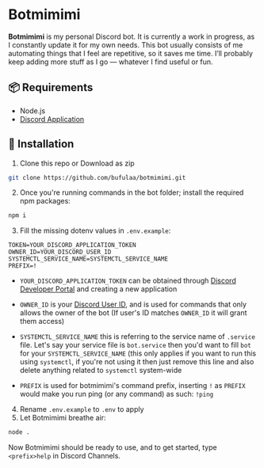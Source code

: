 
# Botmimimi
**Botmimimi** is my personal Discord bot. It is currently a work in progress, as I constantly update it for my own needs. This bot usually consists of me automating things that I feel are repetitive, so it saves me time. I’ll probably keep adding more stuff as I go — whatever I find useful or fun.

## 📦 Requirements
- Node.js
- [Discord Application](https://discord.com/developers/applications)


## 🔧 Installation
1. Clone this repo or Download as zip
```bash
git clone https://github.com/bufulaa/botmimimi.git
```

2. Once you're running commands in the bot folder; install the required npm packages:
```bash
npm i
```
3. Fill the missing dotenv values in `.env.example`:
```env
TOKEN=YOUR_DISCORD_APPLICATION_TOKEN
OWNER_ID=YOUR_DISCORD_USER_ID
SYSTEMCTL_SERVICE_NAME=SYSTEMCTL_SERVICE_NAME
PREFIX=!
``` 
- `YOUR_DISCORD_APPLICATION_TOKEN` can be obtained through [Discord Developer Portal](https://discord.com/developers/applications) and creating a new application

- `OWNER_ID` is your [Discord User ID](https://support.discord.com/hc/articles/206346498), and is used for commands that only allows the owner of the bot (If user's ID matches `OWNER_ID` it will grant them access)

- `SYSTEMCTL_SERVICE_NAME` this is referring to the service name of `.service` file. Let's say your service file is `bot.service` then you'd want to fill `bot` for your `SYSTEMCTL_SERVICE_NAME` (this only applies if you want to run this using `systemctl`, if you're not using it then just remove this line and also delete anything related to `systemctl` system-wide

- `PREFIX` is used for botmimimi's command prefix, inserting `!` as `PREFIX` would make you run ping (or any command) as such: `!ping`
4. Rename `.env.example` to `.env` to apply
5. Let Botmimimi breathe air:
```bash
node .
```

Now Botmimimi should be ready to use, and to get started, type `<prefix>help` in Discord Channels.
